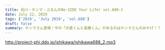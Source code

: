 ```yaml
---
title: 石川・ホンマ・ぶるんのBe-SIDE Your Life! vol.688-2
date: July 22, 2019
tags: ['2019', 'July 2019', 'vol.688']
draft: false
summary: ホンマさん登場！今の「大倉くんと高橋くん」があるのはホンマさんのおかげ！？MIURA
---
```


http://project-phi.ddo.jp/ishikawa/ishikawa688_2.mp3